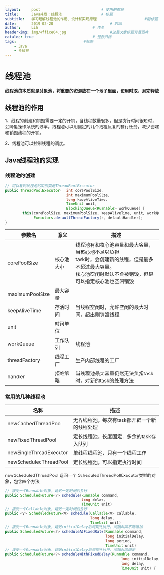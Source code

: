 ```yaml
---
layout:     post   				        	# 使用的布局
title:      Java并发：线程池					# 标题 
subtitle:   学习理解线程池的作用、设计和实现原理          			#副标题
date:       2019-02-20 				      		# 时间
author:     Lih 						# 作者
header-img: img/office04.jpg 					#这篇文章标题背景图片
catalog: true 							# 是否归档
tags:								#标签
    - Java
    - 多线程
---
```


# 线程池

**线程池的本质就是对象池，将重要的资源放在一个池子里面，使用时取，用完释放**

## 线程池的作用

1、线程的创建和销毁需要一定的开销，当线程数量很多，但是执行时间很短时，会降低操作系统的效率。线程池可以用固定的几个线程反复的执行任务，减少创建和销毁线程的开销。

2、线程池可以控制线程的调度。

## Java线程池的实现

### 线程池的创建

```java
// 可以看到线程池的实例类是ThreadPoolExecutor
public ThreadPoolExecutor(	int corePoolSize,
                            int maximumPoolSize,
							long keepAliveTime,
							TimeUnit unit,
                            BlockingQueue<Runnable> workQueue) {
        this(corePoolSize, maximumPoolSize, keepAliveTime, unit, workQueue,
             Executors.defaultThreadFactory(), defaultHandler);
}
```

| 参数名          | 意义       | 描述                                                         |
| --------------- | ---------- | ------------------------------------------------------------ |
| corePoolSize    | 核心池大小 | 线程池有和核心池容量和最大容量，当核心池不足以负担<br/>task时，会创建新的线程，但是最多不超过最大容量。<br>核心池空闲时默认不会被销毁，但是可以指定核心池也空闲销毁 |
| maximumPoolSize | 最大容量   |                                                              |
| keepAliveTime   | 存活时间   | 当线程空闲时，允许空闲的最大时间，超出则销毁线程             |
| unit            | 时间单位   |                                                              |
| workQueue       | 工作队列   | 线程池                                                       |
| threadFactory   | 线程工厂   | 生产内部线程的工厂                                           |
| handler         | 拒绝策略   | 当线程池最大容量仍然无法负担task时，对新的task的处理方法     |

### 常用的几种线程池

| 名称                    | 描述                                         |
| ----------------------- | -------------------------------------------- |
| newCachedThreadPool     | 无界线程池，每次有task都开辟一个新的线程处理 |
| newFixedThreadPool      | 定长线程池，长度固定，多余的task存入队列     |
| newSingleThreadExecutor | 单线程线程池，只有一个线程工作               |
| newScheduledThreadPool  | 定长线程池，可以指定执行时间                 |

newScheduledThreadPool 返回一个 ScheduledThreadPollExecutor类型的对象，包含四个方法

```java
// 接受一个Runnable对象，延迟一定时间后执行
public ScheduledFuture<?> schedule(Runnable command,
                                   long delay,
                                   TimeUnit unit)
// 接受一个Callable对象，延迟一定时间后执行
public <V> ScheduledFuture<V> schedule(Callable<V> callable,
                                       long delay,
                                       TimeUnit unit)
// 接受一个Runnable对象，延迟initialDelay后周期化执行，间隔时间不断增加
public ScheduledFuture<?> scheduleAtFixedRate(Runnable command,
                                              long initialDelay,
                                              long period,
                                              TimeUnit unit)
// 接受一个Runnable对象，延迟initialDelay后周期化执行，间隔时间固定
public ScheduledFuture<?> scheduleWithFixedDelay(Runnable command,
                                                     long initialDelay,
                                                     long delay,
                                                     TimeUnit unit) {
```

